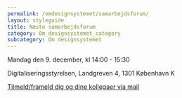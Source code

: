 ```yaml
---
permalink: /omdesignsystemet/samarbejdsforum/
layout: styleguide
title: Næste samarbejdsforum
category: Om_designsystemet_category
subcategory: Om designsystemet
---
```

<article>
    <section>
         <div class="alert alert-warning">
                <div class="alert-body">
                    <p class="alert-heading">Mandag den 9. december, kl 14:00 - 15:30</p>
                    <p class="alert-text">Digitaliseringsstyrelsen, Landgreven 4, 1301 København K</p>
                    <p><a href="mailto:FDS@erst.dk?subject=Tilmelding%20til%20samarbejdsforum" class="icon-link">Tilmeld/frameld dig og dine kollegaer via mail</a></p>
                </div>
            </div>
    </section>
</article>
